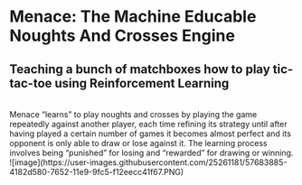 # Menace: The Machine Educable Noughts And Crosses Engine
## Teaching a bunch of matchboxes how to play tic-tac-toe using Reinforcement Learning
<br />
Menace “learns” to play noughts and crosses by playing the game repeatedly against another player, each time refining its strategy until 
after having played a certain number of games it becomes almost perfect and its opponent is only able to draw or lose against it. The 
learning process involves being “punished” for losing and “rewarded” for drawing or winning.
![image](https://user-images.githubusercontent.com/25261181/57683885-4182d580-7652-11e9-9fc5-f12eecc41f67.PNG)

